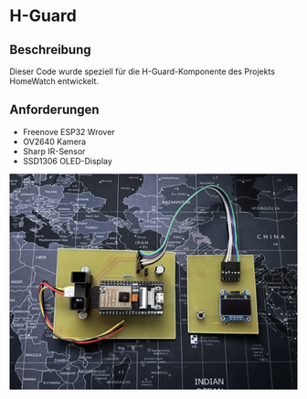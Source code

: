 # H-Guard 

## Beschreibung
Dieser Code wurde speziell für die H-Guard-Komponente des Projekts HomeWatch entwickelt. 

## Anforderungen
- Freenove ESP32 Wrover
- OV2640 Kamera
- Sharp IR-Sensor
- SSD1306 OLED-Display



![H-Guard](https://github.com/DevWuchte/H-Guard/blob/main/H-Guard%20Proto.jpg)



